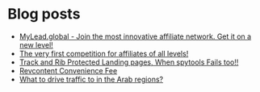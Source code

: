 # Blog posts
<!-- BLOG-POST-LIST:START -->
- [MyLead.global - Join the most innovative affiliate network. Get it on a new level!](https://afflift.com/f/threads/mylead-global-join-the-most-innovative-affiliate-network-get-it-on-a-new-level.2151/)
- [The very first competition for affiliates of all levels!](https://afflift.com/f/threads/the-very-first-competition-for-affiliates-of-all-levels.10007/)
- [Track and Rib Protected Landing pages, When spytools Fails too!!](https://afflift.com/f/threads/track-and-rib-protected-landing-pages-when-spytools-fails-too.10006/)
- [Revcontent Convenience Fee](https://afflift.com/f/threads/revcontent-convenience-fee.10005/)
- [What to drive traffic to in the Arab regions?](https://afflift.com/f/threads/what-to-drive-traffic-to-in-the-arab-regions.9873/)
<!-- BLOG-POST-LIST:END -->
